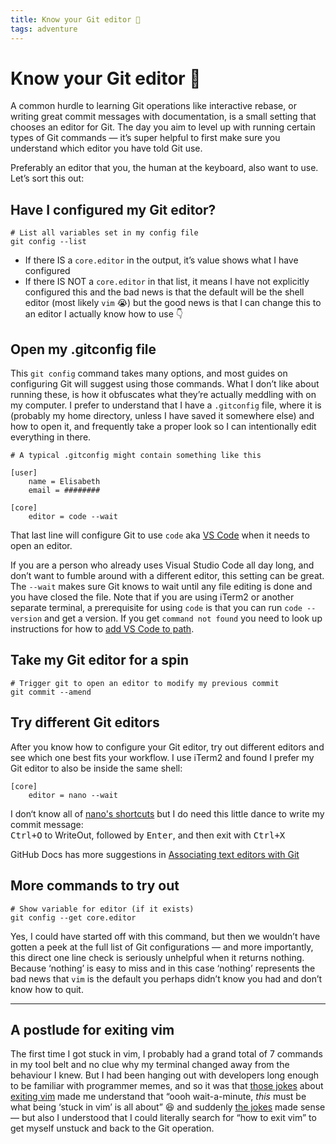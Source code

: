 ```yaml
---
title: Know your Git editor 🧐
tags: adventure
---
```


# Know your Git editor 🧐

A common hurdle to learning Git operations like interactive rebase, or writing great commit messages with documentation, is a small setting that chooses an editor for Git. The day you aim to level up with running certain types of Git commands — it’s super helpful to first make sure you understand which editor you have told Git use.

Preferably an editor that you, the human at the keyboard, also want to use. Let’s sort this out:

## Have I configured my Git editor?

```
# List all variables set in my config file
git config --list
```

- If there IS a `core.editor` in the output, it’s value shows what I have configured
- If there IS NOT a `core.editor` in that list, it means I have not explicitly configured this and the bad news is that the default will be the shell editor (most likely `vim` 😭) but the good news is that I can change this to an editor I actually know how to use 👇

## Open my .gitconfig file

This `git config` command takes many options, and most guides on configuring Git will suggest using those commands. What I don’t like about running these, is how it obfuscates what they’re actually meddling with on my computer. I prefer to understand that I have a `.gitconfig` file, where it is (probably my home directory, unless I have saved it somewhere else) and how to open it, and frequently take a proper look so I can intentionally edit everything in there.

```
# A typical .gitconfig might contain something like this

[user]
    name = Elisabeth
    email = ########

[core]
    editor = code --wait
```

That last line will configure Git to use `code` aka [VS&nbsp;Code](https://en.wikipedia.org/wiki/Visual_Studio_Code) when it needs to open an editor.

If you are a person who already uses Visual Studio Code all day long, and don’t want to fumble around with a different editor, this setting can be great. The `--wait` makes sure Git knows to wait until any file editing is done and you have closed the file. Note that if you are using iTerm2 or another separate terminal, a prerequisite for using `code` is that you can run `code --version` and get a version. If you get `command not found` you need to look up instructions for how to [add VS&nbsp;Code to path](https://code.visualstudio.com/docs/setup/mac#_launching-from-the-command-line).

## Take my Git editor for a spin

```
# Trigger git to open an editor to modify my previous commit
git commit --amend
```

## Try different Git editors

After you know how to configure your Git editor, try out different editors and see which one best fits your workflow. I use iTerm2 and found I prefer my Git editor to also be inside the same shell:

```
[core]
    editor = nano --wait
```

I don‘t know all of [nano's shortcuts](https://www.nano-editor.org/dist/latest/cheatsheet.html) but I do need this little dance to write my commit message:<br>
<kbd>Ctrl+O</kbd> to WriteOut, followed by <kbd>Enter</kbd>, and then exit with <kbd>Ctrl+X</kbd>

GitHub Docs has more suggestions in [Associating text editors with Git](https://docs.github.com/en/get-started/getting-started-with-git/associating-text-editors-with-git)

## More commands to try out

```
# Show variable for editor (if it exists)
git config --get core.editor
```

Yes, I could have started off with this command, but then we wouldn’t have gotten a peek at the full list of Git configurations — and more importantly, this direct one line check is seriously unhelpful when it returns nothing. Because ‘nothing’ is easy to miss and in this case ‘nothing’ represents the bad news that `vim` is the default you perhaps didn’t know you had and don’t know how to quit.

---

## A postlude for exiting vim

The first time I got stuck in vim, I probably had a grand total of 7&nbsp;commands in my tool belt and no clue why my terminal changed away from the behaviour I knew. But I had been hanging out with developers long enough to be familiar with programmer memes, and so it was that [those jokes](https://programmerhumor.io/linux-memes/me-too-friend-me-too-2/) about [exiting vim](https://thenewstack.io/how-do-you-exit-vim-a-newbie-question-turned-tech-meme/) made me understand that “oooh wait-a-minute, _this_ must be what being ‘stuck in vim’ is all about” 😆 and suddenly [the jokes](https://programmerhumor.io/linux-memes/vim-2/) made sense — but also I understood that I could literally search for “how to exit vim” to get myself unstuck and back to the Git operation.
